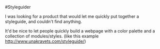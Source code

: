 #Styleguider

I was looking for a product that would let me quickly put together a styleguide, and couldn't find anything.

It'd be nice to let people quickly build a webpage with a color palette and a collection of modules/styles.
(like this example http://www.unakravets.com/styleguide/)
